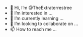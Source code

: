 - 👋 Hi, I’m @TheExtraterrestree
- 👀 I’m interested in ...
- 🌱 I’m currently learning ...
- 💞️ I’m looking to collaborate on ...
- 📫 How to reach me ...

<!---
TheExtraterrestree/TheExtraterrestree is a ✨ special ✨ repository because its `README.md` (this file) appears on your GitHub profile.
You can click the Preview link to take a look at your changes.
--->
